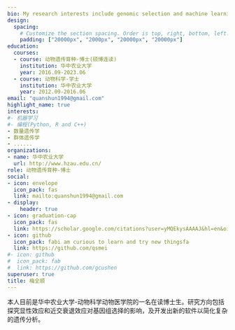 ```yaml
---
bio: My research interests include genomic selection and machine learning in animal breeding.
design:
  spacing:
    # Customize the section spacing. Order is top, right, bottom, left.
    padding: ["20000px", "2000px", "20000px", "20000px"]
education:
  courses:
  - course: 动物遗传育种-博士(硕博连读)
    institution: 华中农业大学
    year: 2016.09-2023.06
  - course: 动物科学-学士
    institution: 华中农业大学
    year: 2012.09-2016.06
email: "quanshun1994@gmail.com"
highlight_name: true
interests:
#- 机器学习
#- 编程(Python, R and C++)
- 数量遗传学
- 群体遗传学
- ......
organizations:
- name: 华中农业大学
  url: http://www.hzau.edu.cn/
role: 动物遗传育种-博士
social:
- icon: envelope
  icon_pack: fas
  link: mailto:quanshun1994@gmail.com
- display:
    header: true
- icon: graduation-cap
  icon_pack: fas
  link: https://scholar.google.com/citations?user=yMQEkysAAAAJ&hl=en&oi=ao
- icon: github
  icon_pack: fabi am curious to learn and try new thingsfa
  link: https://github.com/qsmei
#- icon: github
#  icon_pack: fab
#  link: https://github.com/gcushen
superuser: true
title: 梅全顺
---
```


本人目前是华中农业大学-动物科学动物医学院的一名在读博士生。研究方向包括探究显性效应和近交衰退效应对基因组选择的影响，及开发出新的软件以简化复杂的遗传分析。